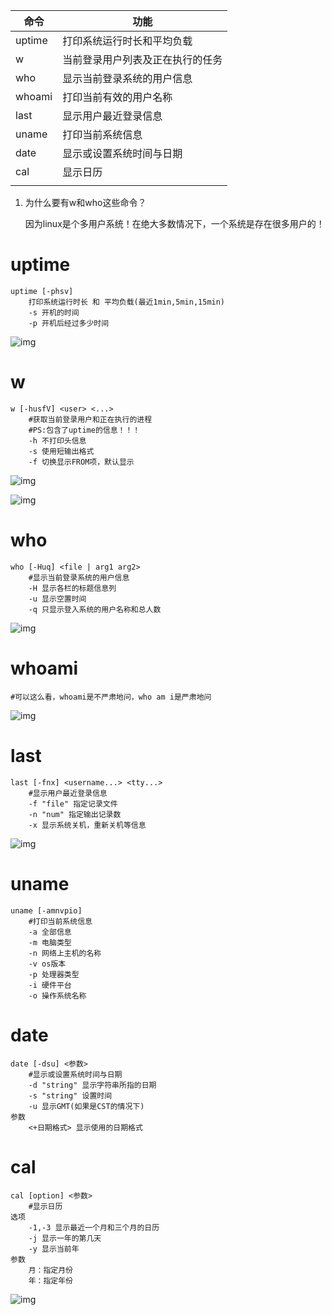 | 命令   | 功能                             |
| ------ | -------------------------------- |
| uptime | 打印系统运行时长和平均负载       |
| w      | 当前登录用户列表及正在执行的任务 |
| who    | 显示当前登录系统的用户信息       |
| whoami | 打印当前有效的用户名称           |
| last   | 显示用户最近登录信息             |
| uname  | 打印当前系统信息                 |
| date   | 显示或设置系统时间与日期         |
| cal    | 显示日历                         |
|        |                                  |

1. 为什么要有w和who这些命令？

   因为linux是个多用户系统！在绝大多数情况下，一个系统是存在很多用户的！



# uptime

```shell
uptime [-phsv]
	打印系统运行时长 和 平均负载(最近1min,5min,15min)
	-s 开机的时间
	-p 开机后经过多少时间
```

![img](https://wx4.sinaimg.cn/mw690/005LasY6gy1gcug464lg9j31m009qn4s.jpg)



# w

```shell
w [-husfV] <user> <...>
	#获取当前登录用户和正在执行的进程
	#PS:包含了uptime的信息！！！
	-h 不打印头信息
	-s 使用短输出格式
	-f 切换显示FROM项，默认显示
```

![img](https://wx4.sinaimg.cn/mw690/005LasY6gy1gcugad1lelj31g6076tf7.jpg)

![img](https://wx3.sinaimg.cn/mw690/005LasY6gy1gcugakrgorj31jq0cggsz.jpg)



# who

```shell
who [-Huq] <file | arg1 arg2>
	#显示当前登录系统的用户信息
	-H 显示各栏的标题信息列
	-u 显示空置时间
	-q 只显示登入系统的用户名称和总人数
```

![img](https://wx4.sinaimg.cn/mw690/005LasY6gy1gcugf32kbsj315k0akwk4.jpg)



# whoami

```shell
#可以这么看，whoami是不严肃地问，who am i是严肃地问
```



![img](https://wx1.sinaimg.cn/mw690/005LasY6gy1gcugjuuqf9j313i08ejv8.jpg)



# last

```shell
last [-fnx] <username...> <tty...>
	#显示用户最近登录信息
	-f "file" 指定记录文件
	-n "num" 指定输出记录数
	-x 显示系统关机，重新关机等信息
```

![img](https://wx3.sinaimg.cn/mw690/005LasY6gy1gcugo90h7tj31kg0guk7c.jpg)



# uname

```shell
uname [-amnvpio]
	#打印当前系统信息
	-a 全部信息
	-m 电脑类型
	-n 网络上主机的名称
	-v os版本
	-p 处理器类型
	-i 硬件平台
	-o 操作系统名称
```







# date

```shell
date [-dsu] <参数>
	#显示或设置系统时间与日期
	-d "string" 显示字符串所指的日期
	-s "string" 设置时间
	-u 显示GMT(如果是CST的情况下)
参数
	<+日期格式> 显示使用的日期格式
```





# cal

```shell
cal [option] <参数>
	#显示日历
选项
	-1,-3 显示最近一个月和三个月的日历
	-j 显示一年的第几天
	-y 显示当前年
参数
	月：指定月份
	年：指定年份
```

![img](https://wx2.sinaimg.cn/mw690/005LasY6gy1gcuh39dmrfj30oa0nidnu.jpg)

